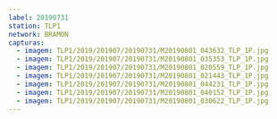 ```yaml
---
label: 20190731
station: TLP1
network: BRAMON
capturas:
  - imagem: TLP1/2019/201907/20190731/M20190801_043632_TLP_1P.jpg
  - imagem: TLP1/2019/201907/20190731/M20190801_035353_TLP_1P.jpg
  - imagem: TLP1/2019/201907/20190731/M20190801_020559_TLP_1P.jpg
  - imagem: TLP1/2019/201907/20190731/M20190801_021443_TLP_1P.jpg
  - imagem: TLP1/2019/201907/20190731/M20190801_044231_TLP_1P.jpg
  - imagem: TLP1/2019/201907/20190731/M20190801_040152_TLP_1P.jpg
  - imagem: TLP1/2019/201907/20190731/M20190801_030622_TLP_1P.jpg
---
```

